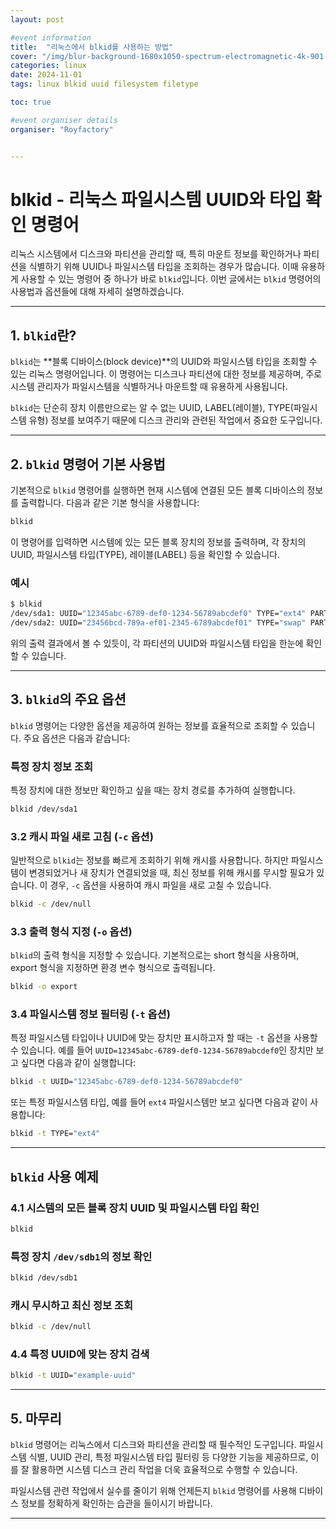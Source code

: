 ```yaml
---
layout: post

#event information
title:  "리눅스에서 blkid를 사용하는 방법"
cover: "/img/blur-background-1680x1050-spectrum-electromagnetic-4k-901-1.jpg"
categories: linux
date: 2024-11-01
tags: linux blkid uuid filesystem filetype

toc: true

#event organiser details
organiser: "Royfactory"


---
```


# blkid - 리눅스 파일시스템 UUID와 타입 확인 명령어

리눅스 시스템에서 디스크와 파티션을 관리할 때, 특히 마운트 정보를 확인하거나 파티션을 식별하기 위해 UUID나 파일시스템 타입을 조회하는 경우가 많습니다. 이때 유용하게 사용할 수 있는 명령어 중 하나가 바로 `blkid`입니다. 이번 글에서는 `blkid` 명령어의 사용법과 옵션들에 대해 자세히 설명하겠습니다.

---

## 1. `blkid`란?

`blkid`는 **블록 디바이스(block device)**의 UUID와 파일시스템 타입을 조회할 수 있는 리눅스 명령어입니다. 이 명령어는 디스크나 파티션에 대한 정보를 제공하며, 주로 시스템 관리자가 파일시스템을 식별하거나 마운트할 때 유용하게 사용됩니다.

`blkid`는 단순히 장치 이름만으로는 알 수 없는 UUID, LABEL(레이블), TYPE(파일시스템 유형) 정보를 보여주기 때문에 디스크 관리와 관련된 작업에서 중요한 도구입니다.

---

## 2. `blkid` 명령어 기본 사용법

기본적으로 `blkid` 명령어를 실행하면 현재 시스템에 연결된 모든 블록 디바이스의 정보를 출력합니다. 다음과 같은 기본 형식을 사용합니다:

```bash
blkid
```

이 명령어를 입력하면 시스템에 있는 모든 블록 장치의 정보를 출력하며, 각 장치의 UUID, 파일시스템 타입(TYPE), 레이블(LABEL) 등을 확인할 수 있습니다.

### 예시

```bash
$ blkid
/dev/sda1: UUID="12345abc-6789-def0-1234-56789abcdef0" TYPE="ext4" PARTUUID="0001"
/dev/sda2: UUID="23456bcd-789a-ef01-2345-6789abcdef01" TYPE="swap" PARTUUID="0002"
```

위의 출력 결과에서 볼 수 있듯이, 각 파티션의 UUID와 파일시스템 타입을 한눈에 확인할 수 있습니다.

---

## 3. `blkid`의 주요 옵션
`blkid` 명령어는 다양한 옵션을 제공하여 원하는 정보를 효율적으로 조회할 수 있습니다. 주요 옵션은 다음과 같습니다:

### 특정 장치 정보 조회
특정 장치에 대한 정보만 확인하고 싶을 때는 장치 경로를 추가하여 실행합니다.

```bash
blkid /dev/sda1
```

### 3.2 캐시 파일 새로 고침 (`-c` 옵션)

일반적으로 `blkid`는 정보를 빠르게 조회하기 위해 캐시를 사용합니다. 하지만 파일시스템이 변경되었거나 새 장치가 연결되었을 때, 최신 정보를 위해 캐시를 무시할 필요가 있습니다. 이 경우, `-c` 옵션을 사용하여 캐시 파일을 새로 고칠 수 있습니다.

```bash
blkid -c /dev/null
```

### 3.3 출력 형식 지정 (`-o` 옵션)

`blkid`의 출력 형식을 지정할 수 있습니다. 기본적으로는 short 형식을 사용하며, export 형식을 지정하면 환경 변수 형식으로 출력됩니다.

```bash
blkid -o export
```

### 3.4 파일시스템 정보 필터링 (`-t` 옵션)

특정 파일시스템 타입이나 UUID에 맞는 장치만 표시하고자 할 때는 `-t` 옵션을 사용할 수 있습니다. 예를 들어 `UUID=12345abc-6789-def0-1234-56789abcdef0`인 장치만 보고 싶다면 다음과 같이 실행합니다:

```bash
blkid -t UUID="12345abc-6789-def0-1234-56789abcdef0"
```

또는 특정 파일시스템 타입, 예를 들어 `ext4` 파일시스템만 보고 싶다면 다음과 같이 사용합니다:

```bash
blkid -t TYPE="ext4"
```

---

## `blkid` 사용 예제

### 4.1 시스템의 모든 블록 장치 UUID 및 파일시스템 타입 확인

```bash
blkid
```

### 특정 장치 `/dev/sdb1`의 정보 확인

```bash
blkid /dev/sdb1
```

### 캐시 무시하고 최신 정보 조회

```bash
blkid -c /dev/null
```

### 4.4 특정 UUID에 맞는 장치 검색

```bash
blkid -t UUID="example-uuid"
```

---

## 5. 마무리

`blkid` 명령어는 리눅스에서 디스크와 파티션을 관리할 때 필수적인 도구입니다. 파일시스템 식별, UUID 관리, 특정 파일시스템 타입 필터링 등 다양한 기능을 제공하므로, 이를 잘 활용하면 시스템 디스크 관리 작업을 더욱 효율적으로 수행할 수 있습니다.

파일시스템 관련 작업에서 실수를 줄이기 위해 언제든지 `blkid` 명령어를 사용해 디바이스 정보를 정확하게 확인하는 습관을 들이시기 바랍니다.

---
